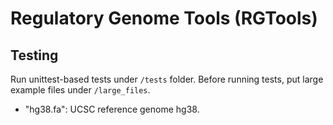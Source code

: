 
# Regulatory Genome Tools (RGTools)

## Testing

Run unittest-based tests under `/tests` folder.
Before running tests, put large example files 
under `/large_files`.

- "hg38.fa": UCSC reference genome hg38.

